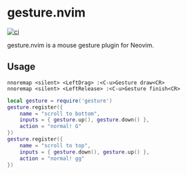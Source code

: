 # gesture.nvim

[![ci](https://github.com/notomo/gesture.nvim/workflows/ci/badge.svg?branch=master)](https://github.com/notomo/gesture.nvim/actions?query=workflow%3Aci+branch%3Amaster)

gesture.nvim is a mouse gesture plugin for Neovim.

## Usage

```vim
nnoremap <silent> <LeftDrag> :<C-u>Gesture draw<CR>
nnoremap <silent> <LeftRelease> :<C-u>Gesture finish<CR>
```

```lua
local gesture = require('gesture')
gesture.register({
    name = "scroll to bottom",
    inputs = { gesture.up(), gesture.down() },
    action = "normal! G"
})
gesture.register({
    name = "scroll to top",
    inputs = { gesture.down(), gesture.up() },
    action = "normal! gg"
})
```
